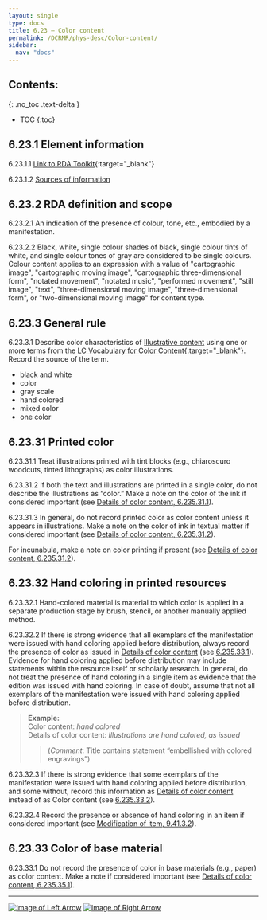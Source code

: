 ```yaml
---
layout: single
type: docs
title: 6.23 — Color content
permalink: /DCRMR/phys-desc/Color-content/
sidebar:
  nav: "docs"
---
```


## Contents:
{: .no_toc .text-delta }

- TOC
{:toc}

## 6.23.1 Element information

<a name="6.23.1.1">6.23.1.1</a> [Link to RDA Toolkit](https://access.rdatoolkit.org/Content?externalId=en-US_ala-26e5e1f2-b7fb-383b-954a-b2560eb6eb40){:target="_blank"}

<a name="6.23.1.2">6.23.1.2</a> [Sources of information](/DCRMR/phys-desc/#6011-sources-of-information) 

## 6.23.2 RDA definition and scope

<a name="6.23.2.1">6.23.2.1</a> An indication of the presence of colour, tone, etc., embodied by a manifestation.

<a name="6.23.2.2">6.23.2.2</a> Black, white, single colour shades of black, single colour tints of white, and single colour tones of gray are considered to be single colours. Colour content applies to an expression with a value of "cartographic image", "cartographic moving image", "cartographic three-dimensional form", "notated movement", "notated music", "performed movement", "still image", "text", "three-dimensional moving image", "three-dimensional form", or "two-dimensional moving image" for content type.

## 6.23.3 General rule

<a name="6.23.3.1">6.23.3.1</a> Describe color characteristics of [Illustrative content](/DCRMR/phys-desc/Illustrative-content/) using one or more terms from the [LC Vocabulary for Color Content](https://id.loc.gov/vocabulary/mcolor.html){:target="_blank"}. Record the source of the term.    
+ black and white  
+ color  
+ gray scale  
+ hand colored  
+ mixed color  
+ one color  

## 6.23.31 Printed color

<a name="6.23.31.1">6.23.31.1</a> Treat illustrations printed with tint blocks (e.g., chiaroscuro woodcuts, tinted lithographs) as color illustrations.

<a name="6.23.31.2">6.23.31.2</a> If both the text and illustrations are printed in a single color, do not describe the illustrations as “color.” Make a note on the color of the ink if considered important (see [Details of color content, 6.235.31.1](/DCRMR/phys-desc/Details-of-color-content/#6.235.31.1)).

<a name="6.23.31.3">6.23.31.3</a> In general, do not record printed color as color content unless it appears in illustrations.  Make a note on the color of ink in textual matter if considered important (see [Details of color content, 6.235.31.2](/DCRMR/phys-desc/Details-of-color-content/#6.235.31.2)).

For incunabula, make a note on color printing if present (see [Details of color content, 6.235.31.2](/DCRMR/phys-desc/Details-of-color-content/#6.235.31.2)).

## 6.23.32 Hand coloring in printed resources

<a name="6.23.32.1">6.23.32.1</a> Hand-colored material is material to which color is applied in a separate production stage by brush, stencil, or another manually applied method. 

<a name="6.23.32.2">6.23.32.2</a> If there is strong evidence that all exemplars of the manifestation were issued with hand coloring applied before distribution, always record the presence of color as issued in [Details of color content](/DCRMR/phys-desc/Details-of-color-content/) (see [6.235.33.1](/DCRMR/phys-desc/Details-of-color-content/#6.235.33.1)). Evidence for hand coloring applied before distribution may include statements within the resource itself or scholarly research. In general, do not treat the presence of hand coloring in a single item as evidence that the edition was issued with hand coloring. In case of doubt, assume that not all exemplars of the manifestation were issued with hand coloring applied before distribution.

>**Example:**  
>Color content: <CITE>hand colored</CITE>  
>Details of color content: <CITE>Illustrations are hand colored, as issued</CITE>  
>>(*Comment*: Title contains statement “embellished with colored engravings”)

<a name="6.23.32.3">6.23.32.3</a> If there is strong evidence that some exemplars of the manifestation were issued with hand coloring applied before distribution, and some without, record this information as [Details of color content](/DCRMR/phys-desc/Details-of-color-content/) instead of as Color content (see [6.235.33.2](/DCRMR/phys-desc/Details-of-color-content/#6.235.33.2)).

<a name="6.23.32.4">6.23.32.4</a> Record the presence or absence of hand coloring in an item if considered important (see [Modification of item, 9.41.3.2](/DCRMR/additional-notes/Modification-of-item/#9.41.3.2)).

## 6.23.33 Color of base material

<a name="6.23.33.1">6.23.33.1</a> Do not record the presence of color in base materials (e.g., paper) as color content. Make a note if considered important (see [Details of color content, 6.235.35.1](/DCRMR/phys-desc/Details-of-color-content/#6.235.35.1)).

---

[![Image of Left Arrow](https://rbms-bsc.github.io/DCRMR/assets/pictures/navigation/Arrow_Left.png "6.225 — Details of illustrative content")](/DCRMR/phys-desc/Details-of-illustrative-content/) [![Image of Right Arrow](https://rbms-bsc.github.io/DCRMR/assets/pictures/navigation/Arrow_Right.png "6.235 — Details of color content")](/DCRMR/phys-desc/Details-of-color-content/)
